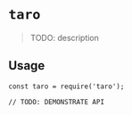 # `taro`

> TODO: description

## Usage

```
const taro = require('taro');

// TODO: DEMONSTRATE API
```
